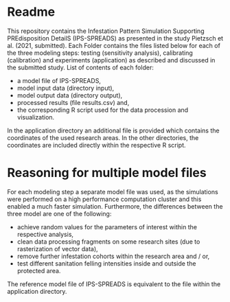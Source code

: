 # Readme

This repository contains the Infestation Pattern Simulation Supporting PREdisposition DetailS (IPS-SPREADS) as presented in the study Pietzsch et al. (2021, submitted). Each Folder contains the files listed below for each of the three modeling steps: testing (sensitivity analysis), calibrating (calibration) and experiments (application) as described and discussed in the submitted study.
List of contents of each folder:
+ a model file of IPS-SPREADS,
+ model input data (directory input),
+ model output data (directory output),
+ processed results (file results.csv) and,
+ the corresponding R script used for the data procession and visualization.

In the application directory an additional file is provided which contains the coordinates of the used research areas. In the other directories, the coordinates are included directly within the respective R script.

# Reasoning for multiple model files
For each modeling step a separate model file was used, as the simulations were performed on a high performance computation cluster and this enabled a much faster simulation. Furthermore, the differences between the three model are one of the following:
+ achieve random values for the parameters of interest within the respective analysis,
+ clean data processing fragments on some research sites (due to rasterization of vector data),
+ remove further infestation cohorts within the research area and / or,
+ test different sanitation felling intensities inside and outside the protected area.

The reference model file of IPS-SPREADS is equivalent to the file within the application directory.
